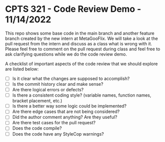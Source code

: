# CPTS 321 - Code Review Demo - 11/14/2022
This repo shows some base code in the main branch and another feature branch created by the new intern at MetaGooFlix. 
We will take a look at the pull request from the intern and discuss as a class what is wrong with it. 
Please feel free to comment on the pull request during class and feel free to ask clarifying questions while we do the code review demo.

A checklist of important aspects of the code review that we should explore are listed below:
- [ ] Is it clear what the changes are supposed to accomplish?
- [ ] Is the commit history clear and make sense?
- [ ] Are there logical errors or defects?
- [ ] Is there a consistent coding style? (variable names, function names, bracket placement, etc.)
- [ ] Is there a better way some logic could be implemented?
- [ ] Are there edge cases that are not being considered?
- [ ] Did the author comment anything? Are they useful?
- [ ] Are there test cases for the pull request?
- [ ] Does the code compile?
- [ ] Does the code have any StyleCop warnings?
